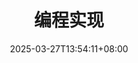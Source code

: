 ---
weight: 300
title: "编程实现"
description: ""
icon: "article"
date: "2025-03-27T13:54:11+08:00"
lastmod: "2025-03-27T13:54:11+08:00"
draft: false
toc: true
---